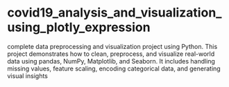 # covid19_analysis_and_visualization_using_plotly_expression
complete data preprocessing and visualization project using Python. This project demonstrates how to clean, preprocess, and visualize real-world data using pandas, NumPy, Matplotlib, and Seaborn. It includes handling missing values, feature scaling, encoding categorical data, and generating visual insights
